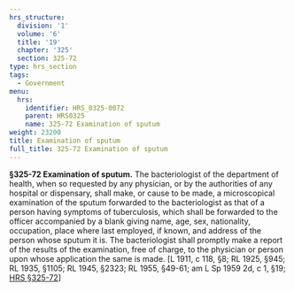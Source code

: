 ```yaml
---
hrs_structure:
  division: '1'
  volume: '6'
  title: '19'
  chapter: '325'
  section: 325-72
type: hrs_section
tags:
  - Government
menu:
  hrs:
    identifier: HRS_0325-0072
    parent: HRS0325
    name: 325-72 Examination of sputum
weight: 23200
title: Examination of sputum
full_title: 325-72 Examination of sputum
---
```

**§325-72 Examination of sputum.** The bacteriologist of the department of health, when so requested by any physician, or by the authorities of any hospital or dispensary, shall make, or cause to be made, a microscopical examination of the sputum forwarded to the bacteriologist as that of a person having symptoms of tuberculosis, which shall be forwarded to the officer accompanied by a blank giving name, age, sex, nationality, occupation, place where last employed, if known, and address of the person whose sputum it is. The bacteriologist shall promptly make a report of the results of the examination, free of charge, to the physician or person upon whose application the same is made. [L 1911, c 118, §8; RL 1925, §945; RL 1935, §1105; RL 1945, §2323; RL 1955, §49-61; am L Sp 1959 2d, c 1, §19; [HRS §325-72](/title-19/chapter-325/section-325-72/)]